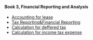#### Book 3, Financial Reporting and Analysis

- [Accounting for lease](https://github.com/PassWarer/KnowledgeReview/blob/master/Finance/%5BBook%203%5D%20Financial%20Reporting%20and%20Analysis/%5BB3%5Daccounting_for_lease.md)
- [Tax Reporting&Financial Reporting](https://github.com/PassWarer/KnowledgeReview/blob/master/Finance/%5BBook%203%5D%20Financial%20Reporting%20and%20Analysis/%5BB3%5DTax_Reporting%26Financial_Reporting.md)
- [Calculation for deffered tax](https://github.com/PassWarer/KnowledgeReview/blob/master/Finance/%5BBook%203%5D%20Financial%20Reporting%20and%20Analysis/%5BB3%5DCalculation%20For%20Deffered%20Tax.md)
- [Calculation for income tax expense](https://github.com/PassWarer/KnowledgeReview/blob/master/Finance/%5BBook%203%5D%20Financial%20Reporting%20and%20Analysis/%5BB3%5DCalculation%20for%20income%20tax%20expense.md)